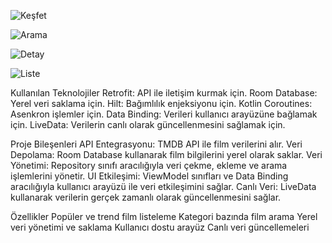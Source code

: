 ![Keşfet](https://github.com/ServetErdogan09/FilmUygulamasi/blob/main/FilmUygulamasi%20%E2%80%93%20HiltApplication.kt%20%5BFilmUygulamasi.app.main%5D%202.09.2024%2011_30_08.png)

![Arama](https://github.com/ServetErdogan09/FilmUygulamasi/blob/main/FilmUygulamasi%20%E2%80%93%20HiltApplication.kt%20%5BFilmUygulamasi.app.main%5D%202.09.2024%2011_30_29.png)

![Detay](https://github.com/ServetErdogan09/FilmUygulamasi/blob/main/FilmUygulamasi%20%E2%80%93%20HiltApplication.kt%20%5BFilmUygulamasi.app.main%5D%202.09.2024%2011_30_39.png)

![Liste](https://github.com/ServetErdogan09/FilmUygulamasi/blob/main/FilmUygulamasi%20%E2%80%93%20HiltApplication.kt%20%5BFilmUygulamasi.app.main%5D%202.09.2024%2011_31_58.png)




Kullanılan Teknolojiler
Retrofit: API ile iletişim kurmak için.
Room Database: Yerel veri saklama için.
Hilt: Bağımlılık enjeksiyonu için.
Kotlin Coroutines: Asenkron işlemler için.
Data Binding: Verileri kullanıcı arayüzüne bağlamak için.
LiveData: Verilerin canlı olarak güncellenmesini sağlamak için.

Proje Bileşenleri
API Entegrasyonu: TMDB API ile film verilerini alır.
Veri Depolama: Room Database kullanarak film bilgilerini yerel olarak saklar.
Veri Yönetimi: Repository sınıfı aracılığıyla veri çekme, ekleme ve arama işlemlerini yönetir.
UI Etkileşimi: ViewModel sınıfları ve Data Binding aracılığıyla kullanıcı arayüzü ile veri etkileşimini sağlar.
Canlı Veri: LiveData kullanarak verilerin gerçek zamanlı olarak güncellenmesini sağlar.


Özellikler
Popüler ve trend film listeleme
Kategori bazında film arama
Yerel veri yönetimi ve saklama
Kullanıcı dostu arayüz
Canlı veri güncellemeleri





